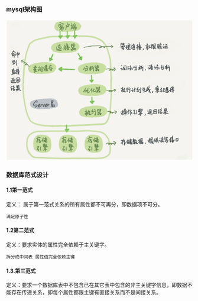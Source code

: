 ### mysql架构图



![Snipaste_2023-05-17_22-37-24](./Image/Snipaste_2023-05-17_22-37-24.png)


### 数据库范式设计

#### 1.1第一范式

定义： 属于第一范式关系的所有属性都不可再分，即数据项不可分。

```
满足原子性
```

#### 1.2第二范式

定义：要求实体的属性完全依赖于主关键字。

```
拆分成中间表 属性值完全依赖主键
```

#### 1.3.第三范式

定义：要求一个数据库表中不包含已在其它表中包含的非主关键字信息，即数据不能存在传递关系，即每个属性都跟主键有直接关系而不是间接关系。